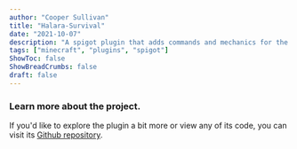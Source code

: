 ```yaml
---
author: "Cooper Sullivan"
title: "Halara-Survival"
date: "2021-10-07"
description: "A spigot plugin that adds commands and mechanics for the Survival server on Halara Network."
tags: ["minecraft", "plugins", "spigot"]
ShowToc: false
ShowBreadCrumbs: false
draft: false
---
```


### Learn more about the project.
If you'd like to explore the plugin a bit more or view any of its code, you can visit its [Github repository](https://Github.com/coopersully/halara-survival).